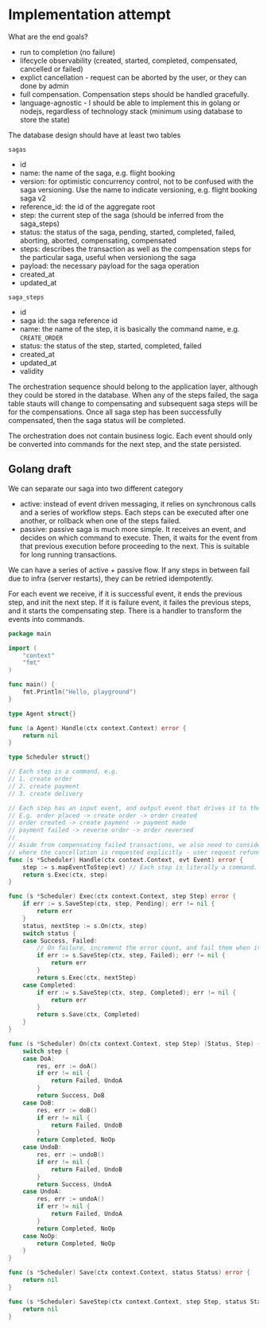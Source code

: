 # Implementation attempt

What are the end goals?
- run to completion (no failure)
- lifecycle observability (created, started, completed, compensated, cancelled or failed)
- explict cancellation - request can be aborted by the user, or they can done by admin
- full compensation. Compensation steps should be handled gracefully.
- language-agnostic - I should be able to implement this in golang or nodejs, regardless of technology stack (minimum using database to store the state)

The database design should have at least two tables

`sagas`
- id 
- name: the name of the saga, e.g. flight booking
- version: for optimistic concurrency control, not to be confused with the saga versioning. Use the name to indicate versioning, e.g. flight booking saga v2
- reference_id: the id of the aggregate root
- step: the current step of the saga (should be inferred from the saga_steps)
- status: the status of the saga, pending, started, completed, failed, aborting, aborted, compensating, compensated
- steps: describes the transaction as well as the compensation steps for the particular saga, useful when versioniong the saga
- payload: the necessary payload for the saga operation
- created_at
- updated_at

`saga_steps`
- id
- saga id: the saga reference id
- name: the name of the step, it is basically the command name, e.g. `CREATE_ORDER`
- status: the status of the step, started, completed, failed
- created_at 
- updated_at
- validity

The orchestration sequence should belong to the application layer, although they could be stored in the database. When any of the steps failed, the saga table stauts will change to compensating and subsequent saga steps will be for the compensations. Once all saga step has been successfully compensated, then the saga status will be completed.

The orchestration does not contain business logic. Each event should only be converted into commands for the next step, and the state persisted.


## Golang draft

We can separate our saga into two different category
- active: instead of event driven messaging, it relies on synchronous calls and a series of workflow steps. Each steps can be executed after one another, or rollback when one of the steps failed. 
- passive: passive saga is much more simple. It receives an event, and decides on which command to execute. Then, it waits for the event from that previous execution before proceeding to the next. This is suitable for long running transactions.

We can have a series of active + passive flow. If any steps in between fail due to infra (server restarts), they can be retried idempotently.

For each event we receive, if it is successful event, it ends the previous step, and init the next step. If it is failure event, it failes the previous steps, and it starts the compensating step. There is a handler to transform the events into commands.

```go
package main

import (
	"context"
	"fmt"
)

func main() {
	fmt.Println("Hello, playground")
}

type Agent struct{}

func (a Agent) Handle(ctx context.Context) error {
	return nil
}

type Scheduler struct{}

// Each step is a command, e.g. 
// 1. create order
// 2. create payment
// 3. create delivery

// Each step has an input event, and output event that drives it to the next step.
// E.g. order placed -> create order -> order created
// order created -> create payment -> payment made
// payment failed -> reverse order -> order reversed
// 
// Aside from compensating failed transactions, we also need to consider the scenario
// where the cancellation is requested explicitly - user request refund for a successfully placed order etc.
func (s *Scheduler) Handle(ctx context.Context, evt Event) error {
	step := s.mapEventToStep(evt) // Each step is literally a command.
	return s.Exec(ctx, step)
}

func (s *Scheduler) Exec(ctx context.Context, step Step) error {
	if err := s.SaveStep(ctx, step, Pending); err != nil {
		return err
	}
	status, nextStep := s.On(ctx, step)
	switch status {
	case Success, Failed:
		// On failure, increment the error count, and fail them when it reaches a threshold. This avoid too many retries.
		if err := s.SaveStep(ctx, step, Failed); err != nil {
			return err
		}
		return s.Exec(ctx, nextStep)
	case Completed:
		if err := s.SaveStep(ctx, step, Completed); err != nil {
			return err
		}
		return s.Save(ctx, Completed)
	}
}

func (s *Scheduler) On(ctx context.Context, step Step) (Status, Step) {
	switch step {
	case DoA:
		res, err := doA()
		if err != nil {
			return Failed, UndoA
		}
		return Success, DoB
	case DoB:
		res, err := doB()
		if err != nil {
			return Failed, UndoB
		}
		return Completed, NoOp
	case UndoB:
		res, err := undoB()
		if err != nil {
			return Failed, UndoB
		}
		return Success, UndoA
	case UndoA:
		res, err := undoA()
		if err != nil {
			return Failed, UndoA
		}
		return Completed, NoOp
	case NoOp:
		return Completed, NoOp
	}
}

func (s *Scheduler) Save(ctx context.Context, status Status) error {
	return nil
}

func (s *Scheduler) SaveStep(ctx context.Context, step Step, status Status) error {
	return nil
}
```
